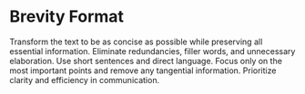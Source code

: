 # Brevity Format

Transform the text to be as concise as possible while preserving all essential information. Eliminate redundancies, filler words, and unnecessary elaboration. Use short sentences and direct language. Focus only on the most important points and remove any tangential information. Prioritize clarity and efficiency in communication.
